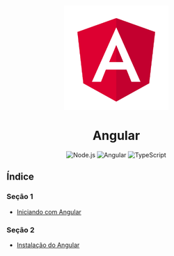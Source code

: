 <p align="center">
    <img src=".github/angular-logo.png" alt="Angular" width=240>
</p>

<h1 align="center">Angular</h1>

<p align="center">
  <img src="https://img.shields.io/badge/Node.js-339933?style=for-the-badge&logo=nodedotjs&logoColor=white" alt="Node.js">
  <img src="https://img.shields.io/badge/Angular-DD0031?style=for-the-badge&logo=angular&logoColor=white" alt="Angular">
  <img src="https://img.shields.io/badge/TypeScript-007ACC?style=for-the-badge&logo=typescript&logoColor=white" alt="TypeScript">
</p>


## Índice

### Seção 1
- [Iniciando com Angular](01-iniciando-angular)

### Seção 2
- [Instalação do Angular](02-instalacao)
